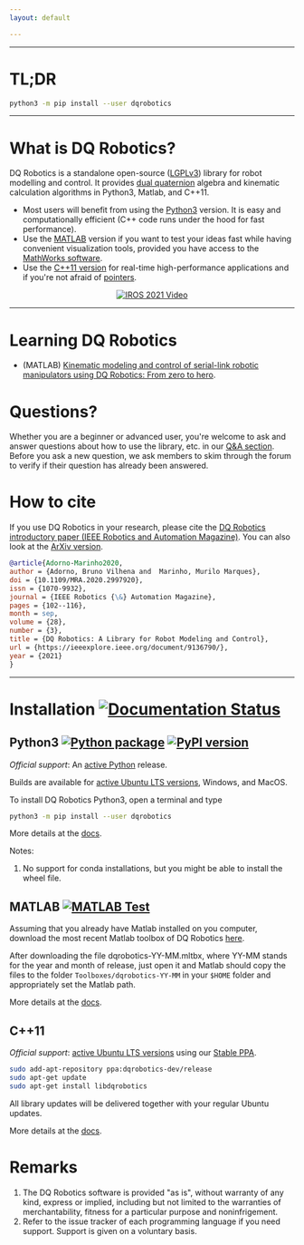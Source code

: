 ```yaml
---
layout: default

---
```


<hr />

# TL;DR

```bash
python3 -m pip install --user dqrobotics
```

<hr />

# What is DQ Robotics?

DQ Robotics is a standalone open-source ([LGPLv3](https://www.gnu.org/licenses/lgpl-3.0.html)) library for robot modelling and control. It provides [dual quaternion](http://en.wikipedia.org/wiki/Dual_quaternion) algebra and kinematic calculation algorithms in Python3, Matlab, and C++11.
- Most users will benefit from using the [Python3](#python3---) version. It is easy and computationally efficient (C++ code runs under the hood for fast performance).
- Use the [MATLAB](#matlab) version if you want to test your ideas fast while having convenient visualization tools, provided you have access to the [MathWorks software](https://www.mathworks.com/).
- Use the [C++11 version](#c11-) for real-time high-performance applications and if you're not afraid of [pointers](https://en.wikipedia.org/wiki/Pointer_(computer_programming)).

<p align="center">
  <a href="https://www.youtube.com/watch?v=e8ajS3FVMUI">
  <img src="https://user-images.githubusercontent.com/23158313/149566906-46c490dd-1e2f-4310-89c4-4a4c1abe3158.gif?raw=true" alt="IROS 2021 Video"/>
  </a>
</p>

<hr />

# Learning DQ Robotics

- (MATLAB) [Kinematic modeling and control of serial-link robotic manipulators using DQ Robotics: From zero to hero](https://github.com/dqrobotics/learning-dqrobotics-in-matlab/tree/master/robotic_manipulators).

# Questions?
Whether you are a beginner or advanced user, you're welcome to ask and answer questions about how to use the library, etc. in our [Q&A section](https://github.com/orgs/dqrobotics/discussions/categories/q-a). Before you ask a new question, we ask members to skim through the forum to verify if their question has already been answered.

# How to cite

If you use DQ Robotics in your research, please cite the [DQ Robotics introductory paper (IEEE Robotics and Automation Magazine)](https://ieeexplore.ieee.org/document/9136790). You can also look at the [ArXiv version](https://arxiv.org/abs/1910.11612).

```bibtex
@article{Adorno-Marinho2020,
author = {Adorno, Bruno Vilhena and  Marinho, Murilo Marques},
doi = {10.1109/MRA.2020.2997920},
issn = {1070-9932},
journal = {IEEE Robotics {\&} Automation Magazine},
pages = {102--116},
month = sep,
volume = {28},
number = {3},
title = {DQ Robotics: A Library for Robot Modeling and Control},
url = {https://ieeexplore.ieee.org/document/9136790/},
year = {2021}
}
```

<hr />

# Installation [![Documentation Status](https://readthedocs.org/projects/dqroboticsgithubio/badge/?version=latest)](https://dqroboticsgithubio.readthedocs.io/en/latest/?badge=latest)

## Python3 [![Python package](https://github.com/dqrobotics/python/actions/workflows/python_package.yml/badge.svg)](https://github.com/dqrobotics/python/actions/workflows/python_package.yml) [![PyPI version](https://badge.fury.io/py/dqrobotics.svg)](https://badge.fury.io/py/dqrobotics)

*Official support*: An [active Python](https://devguide.python.org/versions/) release.

Builds are available for [active Ubuntu LTS versions](https://wiki.ubuntu.com/Releases), Windows, and MacOS.

To install DQ Robotics Python3, open a terminal and type 

```bash
python3 -m pip install --user dqrobotics
```
More details at the [docs](https://dqroboticsgithubio.readthedocs.io/en/latest/installation/python.html#python3-installation).

Notes:
1. No support for conda installations, but you might be able to install the wheel file.

## MATLAB [![MATLAB Test](https://github.com/dqrobotics/matlab/actions/workflows/matlab_test.yml/badge.svg?branch=master)](https://github.com/dqrobotics/matlab/actions/workflows/matlab_test.yml)

Assuming that you already have Matlab installed on you computer, download the most recent Matlab toolbox of DQ Robotics [here](https://github.com/dqrobotics/matlab/releases/latest).

After downloading the file dqrobotics-YY-MM.mltbx, where YY-MM stands for the year and month of release, just open it and Matlab should copy the files to the folder `Toolboxes/dqrobotics-YY-MM` in your `$HOME` folder and appropriately set the Matlab path.

More details at the [docs](https://dqroboticsgithubio.readthedocs.io/en/latest/installation/matlab.html#matlab-installation).

## C++11 
*Official support*: [active Ubuntu LTS versions](https://wiki.ubuntu.com/Releases) using our [Stable PPA](https://launchpad.net/~dqrobotics-dev/+archive/ubuntu/release).

```bash
sudo add-apt-repository ppa:dqrobotics-dev/release
sudo apt-get update
sudo apt-get install libdqrobotics
```

All library updates will be delivered together with your regular Ubuntu updates.

More details at the [docs](https://dqroboticsgithubio.readthedocs.io/en/latest/installation/cpp.html#c-11-installation).

# Remarks
1. The DQ Robotics software is provided "as is", without warranty of any kind, express or implied, including but not limited to the warranties of merchantability, fitness for a particular purpose and noninfrigement.
2. Refer to the issue tracker of each programming language if you need support. Support is given on a voluntary basis.





